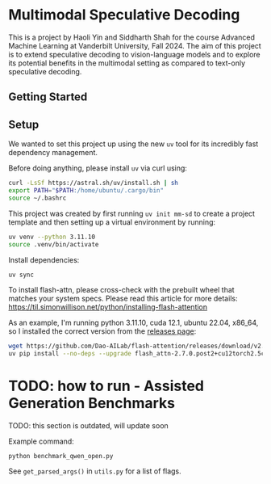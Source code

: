 # Multimodal Speculative Decoding

This is a project by Haoli Yin and Siddharth Shah for the course Advanced Machine Learning at Vanderbilt University, Fall 2024. The aim of this project is to extend speculative decoding to vision-language models and to explore its potential benefits in the multimodal setting as compared to text-only speculative decoding.

## Getting Started

## Setup

We wanted to set this project up using the new `uv` tool for its incredibly fast dependency management.

Before doing anything, please install `uv` via curl using: 
```bash 
curl -LsSf https://astral.sh/uv/install.sh | sh
export PATH="$PATH:/home/ubuntu/.cargo/bin"
source ~/.bashrc
```

This project was created by first running `uv init mm-sd` to create a project template and then setting up a virtual environment by running: 
```bash 
uv venv --python 3.11.10
source .venv/bin/activate
```

Install dependencies:
```bash
uv sync
```

To install flash-attn, please cross-check with the prebuilt wheel that matches your system specs. Please read this article for more details: https://til.simonwillison.net/python/installing-flash-attention

As an example, I'm running python 3.11.10, cuda 12.1, ubuntu 22.04, x86_64, so I installed the correct version from the [releases page](https://github.com/Dao-AILab/flash-attention/releases): 
```bash
wget https://github.com/Dao-AILab/flash-attention/releases/download/v2.7.0.post2/flash_attn-2.7.0.post2+cu12torch2.5cxx11abiTRUE-cp311-cp311-linux_x86_64.whl
uv pip install --no-deps --upgrade flash_attn-2.7.0.post2+cu12torch2.5cxx11abiTRUE-cp311-cp311-linux_x86_64.whl
```


# TODO: how to run - Assisted Generation Benchmarks

TODO: this section is outdated, will update soon

Example command:
```
python benchmark_qwen_open.py
```

See `get_parsed_args()` in `utils.py` for a list of flags.




